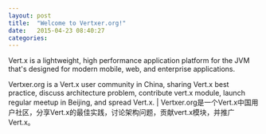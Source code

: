 ```yaml
---
layout: post
title:  "Welcome to Vertxer.org!"
date:   2015-04-23 08:40:27
categories: 
---
```

Vert.x is a lightweight, high performance application platform for the JVM that's designed for modern mobile, web, and enterprise applications.

Vertxer.org is a Vert.x user community in China, sharing Vert.x best practice, discuss architecture problem, contribute vert.x module, launch regular meetup in Beijing, and spread Vert.x. \| Vertxer.org是一个Vert.x中国用户社区，分享Vert.x的最佳实践，讨论架构问题，贡献vert.x模块，并推广Vert.x。